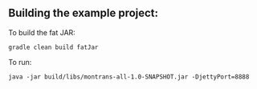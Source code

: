 
Building the example project:
-----------------------------

To build the fat JAR:

    gradle clean build fatJar

To run:

    java -jar build/libs/montrans-all-1.0-SNAPSHOT.jar -DjettyPort=8888
